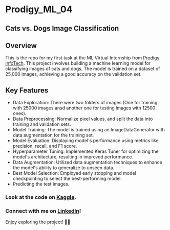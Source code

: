 # Prodigy_ML_04

## Cats vs. Dogs Image Classification

## Overview
This is the repo for my first task at the ML Virtual Internship from [Prodigy InfoTech](https://www.linkedin.com/company/prodigy-infotech/). This project involves building a machine learning model for classifying images of cats and dogs. The model is trained on a dataset of 25,000 images, achieving a good accuracy on the validation set.

## Key Features
- Data Exploration: There were two folders of images (One for training with 25000 images ansd another one for testing images with 12500 ones).
- Data Preprocessing: Normalize pixel values, and split the data into training and validation sets.
- Model Training: The model is trained using an ImageDataGenerator with data augmentation for the training set.
- Model Evaluation: Displaying model's performance using metrics like precision, recall, and F1 score.
- Hyperparameter Tuning: Implemented Keras Tuner for optimizing the model's architecture, resulting in improved performance.
- Data Augmentation: Utilized data augmentation techniques to enhance the model's ability to generalize to unseen data.
- Best Model Selection: Employed early stopping and model checkpointing to select the best-performing model.
- Predicting the test images.

### Look at the code on [Kaggle](https://www.kaggle.com/abdelrahmanahmed110/cats-vs-dogs-classification).
### Connect with me on [LinkedIn](https://www.linkedin.com/in/abdelrahman-eldaba-739805192/)!

Enjoy exploring the project! 🚀✨
